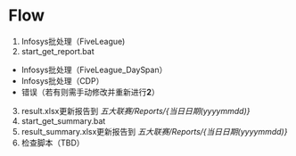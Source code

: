 # Flow
1. Infosys批处理（FiveLeague)
2. start_get_report.bat
  - Infosys批处理（FiveLeague_DaySpan）
  - Infosys批处理（CDP）
  - 错误（若有则需手动修改并重新进行**2**）
3. result.xlsx更新报告到 *五大联赛/Reports/{当日日期(yyyymmdd)}*
4. start_get_summary.bat
5. result_summary.xlsx更新报告到 *五大联赛/Reports/{当日日期(yyyymmdd)}*
6. 检查脚本（TBD）

